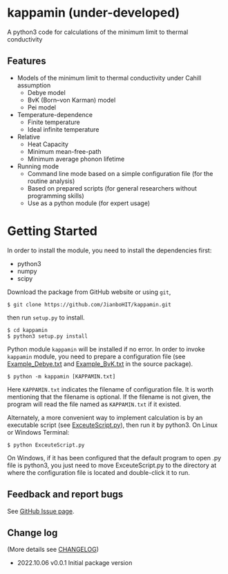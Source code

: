 # kappamin (under-developed)
A python3 code for calculations of the minimum limit to thermal conductivity

## Features

- Models of the minimum limit to thermal conductivity under Cahill assumption
  - Debye model
  - BvK (Born–von Karman) model
  - Pei model
- Temperature-dependence
  - Finite temperature
  - Ideal infinite temperature
- Relative
  - Heat Capacity
  - Minimum mean-free-path
  - Minimum average phonon lifetime
- Running mode
  - Command line mode based on a simple configuration file (for the routine analysis)
  - Based on prepared scripts (for general researchers without programming skills)
  - Use as a python module (for expert usage)

# Getting Started

In order to install the module, you need to install the dependencies first:

- python3
- numpy
- scipy

Download the package from GitHub website or using `git`,

```
$ git clone https://github.com/JianboHIT/kappamin.git
```

then run `setup.py` to install.

```
$ cd kappamin
$ python3 setup.py install
```

Python module `kappamin` will be installed if no error. 
In order to invoke `kappamin` module, you need to prepare a configuration file 
(see [Example_Debye.txt](Example_Debye.txt)
and [Example_BvK.txt](Example_Debye.txt)
in the source package).

```
$ python -m kappamin [KAPPAMIN.txt]
```

Here `KAPPAMIN.txt` indicates the filename of configuration file. 
It is worth mentioning that the filename is optional. 
If the filename is not given, the program will read the file named as `KAPPAMIN.txt` if it existed.

Alternately, a more convenient way to implement calculation is by an executable script
(see [ExceuteScript.py](ExecuteScript.py)), then run it by python3. 
On Linux or Windows Terminal:

```
$ python ExceuteScript.py
```

On Windows, if it has been configured that the default program to open .py file is python3,
you just need to move ExceuteScript.py to the directory at where the configuration file is located
and double-click it to run.

## Feedback and report bugs

See [GitHub Issue page](../../issues).

## Change log

(More details see [CHANGELOG](CHANGELOG))

- 2022.10.06 v0.0.1 Initial package version

